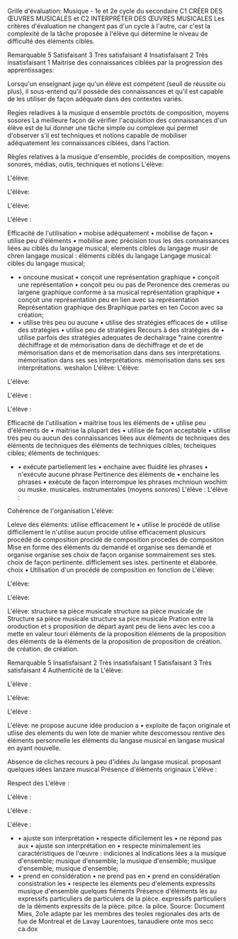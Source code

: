Grille d'évaluation: Musique - 1e et 2e cycle du secondaire C1 CRÉER DES ŒUVRES MUSICALES et C2 INTERPRÉTER DES ŒUVRES MUSICALES Les critères d'évaluation ne changent pas d'un cycle à l'autre, car c'est la complexité de la tâche proposée à l'élève qui détermine le niveau de difficulté des éléments ciblés.

Remarquable 5 Satisfaisant 3 Très satisfaisant 4 Insatisfaisant 2 Très insatisfaisant 1 Maitrise des connaissances ciblées par la progression des apprentissages:

Lorsqu'un enseignant juge qu'un élève est compétent (seuil de réussite ou plus), il sous-entend qu'il possède des connaissances et qu'il est capable de les utiliser de façon adéquate dans des contextes variés.

Regies reladives à la musique d ensemble proctóts de composition, moyens sosores La meilleure façon de vérifier l'acquisition des connaissances d'un élève est de lui donner une tâche simple ou complexe qui permet d'observer s'il est techniques et notions capable de mobiliser adéquatement les connaissances ciblées, dans l'action.

Règíes relatives à la musique d'ensemble, procidés de composition, moyens sonores, médias, outis, techniques et notions L'élève:

L'élève:

L'élève:

L'élève:

L'élève :

Efficacité de l'utilisation • mobise adéquatement • mobilise de façon • utilise peu d'éléments • mobilise avec précision tous les des connaissances liées au ciblés du langage musical; elements cibles du langage musir de chren langage musical : éléments ciblés du langage Langage musical: cibles du langage musical;

- • oncoune musicat • conçoit une représentation graphique • conçoit une représentation • conçoit peu ou pas de Peronence des cremeras ou largene graphique conforme à sa musical représentation graphique • conçoit une représentation peu en lien avec sa représentation Représentation graphique des Braphique partes en ten Cocon avec sa création;
- • utilise très peu ou aucune • utilise des stratégies efficaces de • utilise des stratégies • utilise peu de stratégies Recours à des stratégies de • utilise parfois des stratégies adequates de dechalrage "raine corentre déchiffrage et de mémorisation dans de déchiffrage et de et de mémorisation dans et de mémorisation dans dans ses interprétations. mémorisation dans ses ses interprétations. mémorisation dans ses ses interprétations. weshalon L'élève:
L'élève:

L'élève:

L'élève :

L'élève :

Efficacité de l'utilisation • maitrise tous les éléments de • utilise peu d'éléments de • maitrise la plupart des • utilise de façon acceptable • utilise très peu ou aucun des connaissances liées aux éléments de techniques des éléments de techniques des éléments de techniques cibles; techeiques cibles; éléments de techniques:

- • exécute partieliement les • enchaine avec fluidité les phrases • n'exécute aucune phrase Pertinence des éléments de • enchaine les phrases • exécute de façon interrompue les phrases mchnioun wochim ou muske. musicales. instrumentales (moyens sonores) L'élève :
L'élève :

Cohérence de l'organisation L'élève:

Leleve des éléments: utilise efficacement le • utilise le procédé de utilise difficilement le n'utilise aucun procide utilise efficacement plusicurs procédé de composition procidé de composition procedes de compositon Mise en forme des éléments du demandé et organise ses demandé et organise organise ses choix de façon organise sommairement ses stes. choix de façon pertinente. difficlement ses istes. pertinente et élaborée. choix • Utilisation d'un procédé de composition en fonction de L'élève:

L'élève:

L'élève:

L'élève: structure sa pièce musicale structure sa pièce musicale de Structure sa pièce musicale structure sa pice musicale Pration entre la oroduction et s proposition de départ ayant peu de liens avec les coo a mette en valeur touri éléments de la proposition éléments de la proposition des éléments de la éléments de la proposition de proposition de création. de création. de création.

Remarquable 5 Insatisfaisant 2 Très insatisfaisant 1 Satisfaisant 3 Très satisfaisant 4 Authenticité de la L'élève:

L'élève :

L'élève:

L'élève :

L'élève: ne propose aucune idée producion a • exploite de façon originale et utlise des elements du wen lote de manier white descomessou rentive des éléments personnelle les éléments du langase musical en langase musical en ayant nouvelle.

Absence de cliches recours à peu d'idées Ju langase musical. proposant quelques idées lanzare musical Présence d'éléments originaux L'élève :

Respect des L'élève :

L'élève :

L'élève :

L'élève :

- • ajuste son interprétation • respecte dificilement les • ne répond pas aux • ajuste son interprétation en • respecte minimalement les caractéristiques de l'œuvre : indiciones al Indications lées a la musique d'ensemble; musique d'ensemble; la musique d'ensemble; musique d'ensemble; musique d'ensemble;
- • prend en considération • ne prend pas en • prend en considération consistration les • respecte les élements peu d'elements expressits musique d'ensemble quelques fiéments Présence d'éléments lés au expressifs particuliers de particulers de la pièce. expressifs particuliers de la déments expressits de la pièce. pitce. la pilce.
Source: Document Mies, 2o1e adapte par les membres des teoles regionales des arts de fue de Montreal et de Lavay Laurentoes, tanaudiere onte mos secc ca.dox

